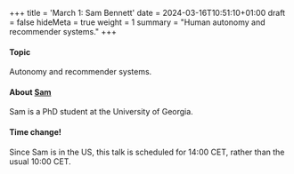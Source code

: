 +++
title = 'March 1: Sam Bennett'
date = 2024-03-16T10:51:10+01:00
draft = false
hideMeta = true
weight = 1
summary = "Human autonomy and recommender systems."
+++

#### Topic
Autonomy and recommender systems.

#### About [Sam](https://www.phil.uga.edu/directory/people/samuel-walker-bennett)
Sam is a PhD student at the University of Georgia. 

#### Time change! 

Since Sam is in the US, this talk is scheduled for 14:00 CET, rather than the usual 10:00 CET. 